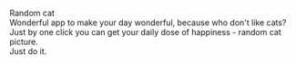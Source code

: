 Random cat \
Wonderful app to make your day wonderful, because who don't like cats?
Just by one click you can get your daily dose of happiness - random cat picture. \
Just do it.